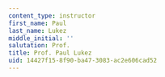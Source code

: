 ```yaml
---
content_type: instructor
first_name: Paul
last_name: Lukez
middle_initial: ''
salutation: Prof.
title: Prof. Paul Lukez
uid: 14427f15-8f90-ba47-3083-ac2e606cad52
---
```

